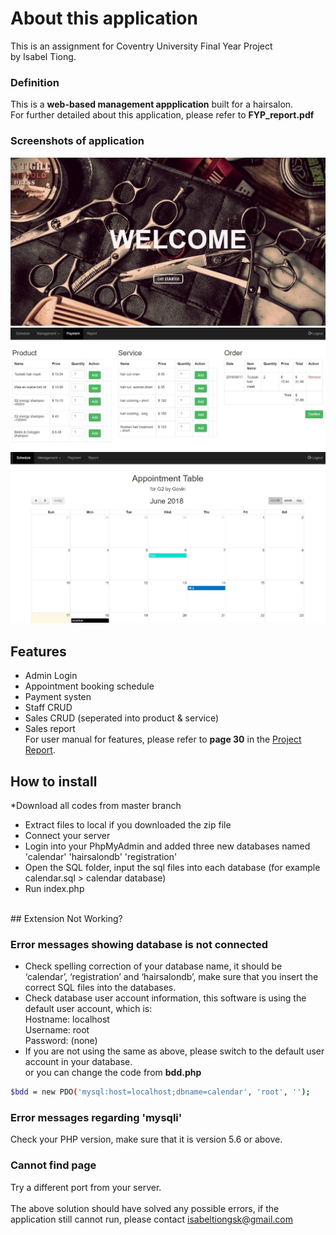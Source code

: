 # About this application

This is an assignment for Coventry University Final Year Project<br>
by Isabel Tiong. <br>
### Definition
This is a **web-based management appplication** built for a hairsalon.<br>
For further detailed about this application, please refer to **FYP_report.pdf** <br>
### Screenshots of application
![alt text](https://github.com/isabeltiongsk/hairsalon/blob/master/demo/welcome.JPG) <br>
![alt text](https://github.com/isabeltiongsk/hairsalon/blob/master/demo/payment2.JPG) <br>
![alt text](https://github.com/isabeltiongsk/hairsalon/blob/master/demo/logout.JPG) <br>
## Features
* Admin Login
* Appointment booking schedule
* Payment systen
* Staff CRUD
* Sales CRUD (seperated into product & service)
* Sales report<br>
For user manual for features, please refer to **page 30** in the [Project Report](https://github.com/isabeltiongsk/hairsalon/blob/master/FYP_report.pdf). <br>
## How to install
*Download all codes from master branch
* Extract files to local if you downloaded the zip file
* Connect your server
* Login into your PhpMyAdmin and added three new databases named 'calendar' 'hairsalondb' 'registration'
* Open the SQL folder, input the sql files into each database (for example calendar.sql > calendar database)
* Run index.php <br>
<br>
## Extension Not Working?
 
### Error messages showing database is not connected
* Check spelling correction of your database name, it should be ‘calendar’, ‘registration’ and ‘hairsalondb’, make sure that you insert the correct SQL files into the databases.
* Check database user account information, this software is using the default user account, which is:<br>
Hostname: localhost <br>
Username: root <br>
Password: (none)<br>
* If you are not using the same as above, please switch to the default user account in your database.<br>
or you can change the code from **bdd.php**<br>
```bash
$bdd = new PDO('mysql:host=localhost;dbname=calendar', 'root', '');
``` 
### Error messages regarding 'mysqli'
Check your PHP version, make sure that it is version 5.6 or above.<br>
### Cannot find page
Try a different port from your server. <br>
<br>
The above solution should have solved any possible errors, if the application still cannot run, please contact isabeltiongsk@gmail.com <br>


